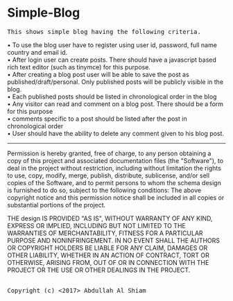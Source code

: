 # Simple-Blog
<pre>This shows simple blog having the following criteria.</pre>
•	To use the blog user have to register using user id, password, full name country and email id.<br>
•	After login user can create posts. There should have a javascript based rich text editor (such as tinymce) for this purpose.<br>
•	After creating a blog post user will be able to save the post as published/draft/personal. Only published posts will be publicly visible in the blog.<br> 
•	Each published posts should be listed in chronological order in the blog <br>
•	Any visitor can read and comment on a blog post. There should be a form for this purpose<br>
•	comments specific to a post should be listed after the post in chronological order<br>
•	User should have the ability to delete any comment given to his blog post.<br>
<hr></hr>
Permission is hereby granted, free of charge, to any person obtaining a copy of this project and associated documentation files (the "Software"), to deal in the project without restriction, including without limitation the rights to use, copy, modify, merge, publish, distribute, sublicense, and/or sell copies of the Software, and to permit persons to whom the schema design is furnished to do so, subject to the following conditions:
The above copyright notice and this permission notice shall be included in all copies or substantial portions of the project.

THE design IS PROVIDED "AS IS", WITHOUT WARRANTY OF ANY KIND, EXPRESS OR IMPLIED, INCLUDING BUT NOT LIMITED TO THE WARRANTIES OF MERCHANTABILITY, FITNESS FOR A PARTICULAR PURPOSE AND NONINFRINGEMENT. IN NO EVENT SHALL THE AUTHORS OR COPYRIGHT HOLDERS BE LIABLE FOR ANY CLAIM, DAMAGES OR OTHER LIABILITY, WHETHER IN AN ACTION OF CONTRACT, TORT OR OTHERWISE, ARISING FROM, OUT OF OR IN CONNECTION WITH THE PROJECT OR THE USE OR OTHER DEALINGS IN THE PROJECT.<br><br>

<pre>Copyright (c) <2017> Abdullah Al Shiam</pre>

